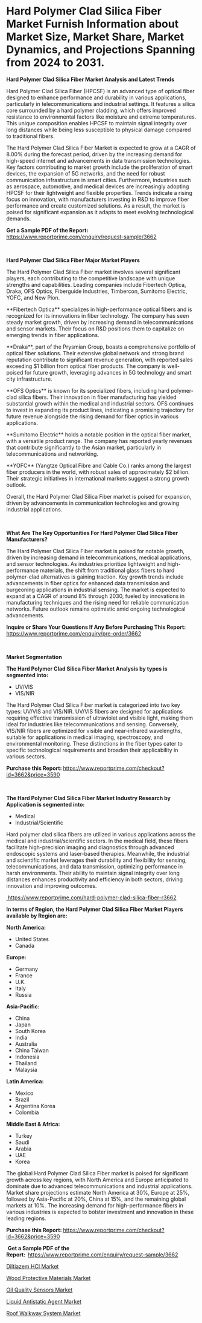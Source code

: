 <p><h1>Hard Polymer Clad Silica Fiber Market Furnish Information about Market Size, Market Share, Market Dynamics, and Projections Spanning from 2024 to 2031.</h1></p><p><strong>Hard Polymer Clad Silica Fiber Market Analysis and Latest Trends</strong></p>
<p><p>Hard Polymer Clad Silica Fiber (HPCSF) is an advanced type of optical fiber designed to enhance performance and durability in various applications, particularly in telecommunications and industrial settings. It features a silica core surrounded by a hard polymer cladding, which offers improved resistance to environmental factors like moisture and extreme temperatures. This unique composition enables HPCSF to maintain signal integrity over long distances while being less susceptible to physical damage compared to traditional fibers.</p><p>The Hard Polymer Clad Silica Fiber Market is expected to grow at a CAGR of 8.00% during the forecast period, driven by the increasing demand for high-speed internet and advancements in data transmission technologies. Key factors contributing to market growth include the proliferation of smart devices, the expansion of 5G networks, and the need for robust communication infrastructure in smart cities. Furthermore, industries such as aerospace, automotive, and medical devices are increasingly adopting HPCSF for their lightweight and flexible properties. Trends indicate a rising focus on innovation, with manufacturers investing in R&D to improve fiber performance and create customized solutions. As a result, the market is poised for significant expansion as it adapts to meet evolving technological demands.</p></p>
<p><strong>Get a Sample PDF of the Report:&nbsp;</strong> <a href="https://www.reportprime.com/enquiry/request-sample/3662">https://www.reportprime.com/enquiry/request-sample/3662</a></p>
<p>&nbsp;</p>
<p><strong>Hard Polymer Clad Silica Fiber Major Market Players</strong></p>
<p><p>The Hard Polymer Clad Silica Fiber market involves several significant players, each contributing to the competitive landscape with unique strengths and capabilities. Leading companies include Fibertech Optica, Draka, OFS Optics, Fiberguide Industries, Timbercon, Sumitomo Electric, YOFC, and New Pion.</p><p>**Fibertech Optica** specializes in high-performance optical fibers and is recognized for its innovations in fiber technology. The company has seen steady market growth, driven by increasing demand in telecommunications and sensor markets. Their focus on R&D positions them to capitalize on emerging trends in fiber applications.</p><p>**Draka**, part of the Prysmian Group, boasts a comprehensive portfolio of optical fiber solutions. Their extensive global network and strong brand reputation contribute to significant revenue generation, with reported sales exceeding $1 billion from optical fiber products. The company is well-poised for future growth, leveraging advances in 5G technology and smart city infrastructure.</p><p>**OFS Optics** is known for its specialized fibers, including hard polymer-clad silica fibers. Their innovation in fiber manufacturing has yielded substantial growth within the medical and industrial sectors. OFS continues to invest in expanding its product lines, indicating a promising trajectory for future revenue alongside the rising demand for fiber optics in various applications.</p><p>**Sumitomo Electric** holds a notable position in the optical fiber market, with a versatile product range. The company has reported yearly revenues that contribute significantly to the Asian market, particularly in telecommunications and networking.</p><p>**YOFC** (Yangtze Optical Fibre and Cable Co.) ranks among the largest fiber producers in the world, with robust sales of approximately $2 billion. Their strategic initiatives in international markets suggest a strong growth outlook.</p><p>Overall, the Hard Polymer Clad Silica Fiber market is poised for expansion, driven by advancements in communication technologies and growing industrial applications.</p></p>
<p>&nbsp;</p>
<p><strong>What Are The Key Opportunities For Hard Polymer Clad Silica Fiber Manufacturers?</strong></p>
<p><p>The Hard Polymer Clad Silica Fiber market is poised for notable growth, driven by increasing demand in telecommunications, medical applications, and sensor technologies. As industries prioritize lightweight and high-performance materials, the shift from traditional glass fibers to hard polymer-clad alternatives is gaining traction. Key growth trends include advancements in fiber optics for enhanced data transmission and burgeoning applications in industrial sensing. The market is expected to expand at a CAGR of around 8% through 2030, fueled by innovations in manufacturing techniques and the rising need for reliable communication networks. Future outlook remains optimistic amid ongoing technological advancements.</p></p>
<p><strong>Inquire or Share Your Questions If Any Before Purchasing This Report:</strong> <a href="https://www.reportprime.com/enquiry/pre-order/3662">https://www.reportprime.com/enquiry/pre-order/3662</a></p>
<p>&nbsp;</p>
<p><strong>Market Segmentation</strong></p>
<p><strong>The Hard Polymer Clad Silica Fiber Market Analysis by types is segmented into:</strong></p>
<p><ul><li>UV/VIS</li><li>VIS/NIR</li></ul></p>
<p><p>The Hard Polymer Clad Silica Fiber market is categorized into two key types: UV/VIS and VIS/NIR. UV/VIS fibers are designed for applications requiring effective transmission of ultraviolet and visible light, making them ideal for industries like telecommunications and sensing. Conversely, VIS/NIR fibers are optimized for visible and near-infrared wavelengths, suitable for applications in medical imaging, spectroscopy, and environmental monitoring. These distinctions in the fiber types cater to specific technological requirements and broaden their applicability in various sectors.</p></p>
<p><strong>Purchase this Report:&nbsp;</strong><a href="https://www.reportprime.com/checkout?id=3662&price=3590">https://www.reportprime.com/checkout?id=3662&price=3590</a></p>
<p>&nbsp;</p>
<p><strong>The Hard Polymer Clad Silica Fiber Market Industry Research by Application is segmented into:</strong></p>
<p><ul><li>Medical</li><li>Industrial/Scientific</li></ul></p>
<p><p>Hard polymer clad silica fibers are utilized in various applications across the medical and industrial/scientific sectors. In the medical field, these fibers facilitate high-precision imaging and diagnostics through advanced endoscopic systems and laser-based therapies. Meanwhile, the industrial and scientific market leverages their durability and flexibility for sensing, telecommunications, and data transmission, optimizing performance in harsh environments. Their ability to maintain signal integrity over long distances enhances productivity and efficiency in both sectors, driving innovation and improving outcomes.</p></p>
<p><a href="https://www.reportprime.com/hard-polymer-clad-silica-fiber-r3662">&nbsp;https://www.reportprime.com/hard-polymer-clad-silica-fiber-r3662</a></p>
<p><strong>In terms of Region, the Hard Polymer Clad Silica Fiber Market Players available by Region are:</strong></p>
<p>
    <p> <strong> North America: </strong>
        <ul>
            <li>United States</li>
            <li>Canada</li>
        </ul>
        </p> 
    <p> <strong> Europe: </strong>
        <ul>
            <li>Germany</li>
            <li>France</li>
            <li>U.K.</li>
            <li>Italy</li>
            <li>Russia</li>
        </ul>
        </p> 
    <p> <strong> Asia-Pacific: </strong>
        <ul>
            <li>China</li>
            <li>Japan</li>
            <li>South Korea</li>
            <li>India</li>
            <li>Australia</li>
            <li>China Taiwan</li>
            <li>Indonesia</li>
            <li>Thailand</li>
            <li>Malaysia</li>
        </ul>
        </p> 
    <p> <strong> Latin America: </strong>
        <ul>
            <li>Mexico</li>
            <li>Brazil</li>
            <li>Argentina Korea</li>
            <li>Colombia</li>
        </ul>
        </p> 
    <p> <strong> Middle East & Africa: </strong>
        <ul>
            <li>Turkey</li>
            <li>Saudi</li>
            <li>Arabia</li>
            <li>UAE</li>
            <li>Korea</li>
        </ul>
    </p>
    </p>
<p><p>The global Hard Polymer Clad Silica Fiber market is poised for significant growth across key regions, with North America and Europe anticipated to dominate due to advanced telecommunications and industrial applications. Market share projections estimate North America at 30%, Europe at 25%, followed by Asia-Pacific at 20%, China at 15%, and the remaining global markets at 10%. The increasing demand for high-performance fibers in various industries is expected to bolster investment and innovation in these leading regions.</p></p>
<p><strong>Purchase this Report: </strong><a href="https://www.reportprime.com/checkout?id=3662&price=3590">https://www.reportprime.com/checkout?id=3662&price=3590</a></p>
<p>&nbsp;<strong>Get a Sample PDF of the Report:&nbsp;&nbsp;</strong><a href="https://www.reportprime.com/enquiry/request-sample/3662">https://www.reportprime.com/enquiry/request-sample/3662</a></p>
<p><strong></strong></p>
<p><p><a href="https://www.linkedin.com/pulse/global-diltiazem-hcl-market-analysis-key-trends-future-nl3tc?trackingId=hz3fkPtbR1OG1L9DdzYDfg%3D%3D">Diltiazem HCl Market</a></p><p><a href="https://issuu.com/reportprime-2/docs/wood-protective-materials-market-si_50489fbd1008f0">Wood Protective Materials Market</a></p><p><a href="https://www.linkedin.com/pulse/market-forecast-global-oil-quality-sensors-trends-impact-analysis-6vi4e?trackingId=zSBRdrNoQOWuFWAv4jthtA%3D%3D">Oil Quality Sensors Market</a></p><p><a href="https://issuu.com/reportprime-2/docs/liquid-antistatic-agent-market-size_c0cfff9e895cd4">Liquid Antistatic Agent Market</a></p><p><a href="https://www.linkedin.com/pulse/future-ready-strategic-insights-global-roof-walkway-system-ykmme?trackingId=%2B4JZKQCLTqKgS6VFZe0r9A%3D%3D">Roof Walkway System Market</a></p></p>